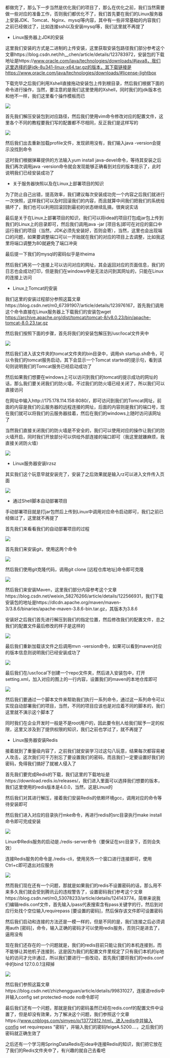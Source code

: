 都做完了，那么下一步当然是优化我们的项目了，那么在优化之前，我们当然需要做一些对应的准备工作，否则我们都优化不了，我们首先要在我们的Linux服务器上安装JDK、Tomcat、Nginx、mysql等内容，其中有一些非常基础的内容我们之前已经做过了，比如连接ssh以及安装mysql等，我们这里就不再提了

- Linux服务器上JDK的安装

这里我们安装的方式是二进制的上传安装，这里获取安装包路径我们部分参考这个文章https://blog.csdn.net/hh__chen/article/details/123783972，安装包的下载地址是https://www.oracle.com/java/technologies/downloads/#java8，我们这里选择的是jdk-8u341-linux-x64.tar.gz的版本，其下载链接是https://www.oracle.com/java/technologies/downloads/#license-lightbox

下载完毕之后我们利用Xshell直接拖动安装包上传到根目录，然后我们根据下面的命令进行操作，当然，要注意的是我们这里使用的Xshell，同时我们的jdk版本也和他不一样，我们这里看个操作模板而已

![](D:/Rolin的学习笔记/youdaonote-pull/youdaonote/youdaonote-images/WEBRESOURCE9e9ceb3a11581d34e5431803d799328b.png)

首先我们解压安装包到对应路径，然后我们使用vim命令修改对应的配置文件，这里各个不同的教程要我们写的配置都不尽相同，反正我们是这样写的

![](D:/Rolin的学习笔记/youdaonote-pull/youdaonote/youdaonote-images/WEBRESOURCE5db26813fc9a70ae17ee5244a9bd1c8a.png)

然后我们出去重新加载profile文件，发现卵用没有，我们输入java -version会提示没找到命令

这时我们根据弹幕提供的方法输入yum install java-devel命令，等待其安装之后我们再次调用java -version命令就会发现能够正确看到对应的版本提示了，此时说明我们已经安装成功了

- 关于服务器快照以及在Linux上部署项目的知识

为了防止自己出错，提高效率，我们建议每次安装成功完一个内容之后我们就进行一次快照，这样我们可以及时回滚我们的内容，而且就算中间我们把我们的系统给搞坏了，我们也可以利用回滚回到最初的状态继续乱搞，很爽说实话

最后是关于在Linux上部署项目的知识，我们可以将idea的项目打包成jar包上传到我们的Linux上的目录即可，然后我们调用java -jar [项目名]即可在对应的窗口中运行我们的项目（当然，JDK必须先安装好，否则会寄），当然，这里也会出现端口的问题，如果要调整端口可以一开始就在我们的对应的项目上去调整，比如我这里将端口调整为80就避免了端口冲突

最后提一下我们的mysql的密码似乎是itheima

然后我们再另一个连接上可以访问对应的网址，其会返回对应的页面信息，我们的日志也会成功打印，但是我们在windows中是无法访问到其网址的，只能在Linux的连接上访问

- Linux上Tomcat的安装

我们这里的安装过程部分参照这篇文章https://blog.csdn.net/m0_67391907/article/details/123976167，首先我们调用这个命令直接在Linux服务器上下载我们的安装包wget https://archive.apache.org/dist/tomcat/tomcat-8/v8.0.23/bin/apache-tomcat-8.0.23.tar.gz

然后我们按照下面的步骤，首先将我们的安装包解压到/usr/local文件夹中

![](D:/Rolin的学习笔记/youdaonote-pull/youdaonote/youdaonote-images/WEBRESOURCEd174bb08d1d6fdef270a5d095d5f13a2.png)

然后我们进入该文件夹的tomcat文件夹的bin目录中，调用sh startup.sh命令，可以令我们的tomcat服务启动，其下会显示一个Tomcat started的提示句，看到该句则说明我们的Tomcat服务已经启动成功了

然后如果我们想要在windows上可以访问到我们的tomcat的提示成功的网址的话，那么我们要关闭我们的防火墙，不过我们的防火墙已经关闭了，所以我们可以直接访问

在网址中输入http://175.178.114.158:8080/，即可访问到我们的Tomcat网址，前面的内容是我们的云服务器的远程连接的网址，后面的内容则是我们的端口号，现在我们就可以将我们的云服务器挂着，然后在我们的windows上随时访问该网址了

当然我们直接关闭我们的防火墙是不安全的，我们可以使用对应的操作让我们的防火墙开启，同时我们开放部分可以供给外部连接的端口即可（我这里就嫌麻烦，我直接关闭防火墙）

![](D:/Rolin的学习笔记/youdaonote-pull/youdaonote/youdaonote-images/WEBRESOURCEdef8a091c3e861a40356cb7c0f4b286d.png)

- Linux服务器安装lrzsz

其实我们这个玩意早就安装完了，安装了之后效果就是输入rz可以进入文件传入页面

![](D:/Rolin的学习笔记/youdaonote-pull/youdaonote/youdaonote-images/WEBRESOURCE486d2cc54ba2e2b2344c74c1a7d87ab9.png)

- 通过Shell脚本自动部署项目

手动部署项目就是打jar包然后上传到Linux中调用对应命令启动即可，我们之前已经做过了，这里就不再提了

首先我们来看看我们的自动部署项目的过程

![](D:/Rolin的学习笔记/youdaonote-pull/youdaonote/youdaonote-images/WEBRESOURCE4cb90a6c17e0769e7a4ea8738f1f9046.png)

首先我们来安装git，使用这两个命令

![](D:/Rolin的学习笔记/youdaonote-pull/youdaonote/youdaonote-images/WEBRESOURCEc1d9dbb0bb937a1122d2031b8a21529c.png)

然后我们使用git克隆代码，调用git clone [远程仓库地址]命令即可克隆

![](D:/Rolin的学习笔记/youdaonote-pull/youdaonote/youdaonote-images/WEBRESOURCE1497917434984e26feee5a500c2e57ca.png)

然后我们来安装Maven，这里我们部分内容参考这个文章https://blog.csdn.net/weixin_58276266/article/details/122566931，我们下载安装包的地址是https://dlcdn.apache.org/maven/maven-3/3.8.6/binaries/apache-maven-3.8.6-bin.tar.gz，其版本为3.8.6

安装好之后我们首先进行解压到我们的指定位置，然后修改我们的配置文件，总之我们的配置文件最后修改的样子是这样的

![](D:/Rolin的学习笔记/youdaonote-pull/youdaonote/youdaonote-images/WEBRESOURCE3083e7abe88f802477bbc02390f8344c.png)

最后我们重新加载该文件之后调用mvn -version命令，如果可以看到maven对应的版本信息则说明我们已经安装成功了

![](D:/Rolin的学习笔记/youdaonote-pull/youdaonote/youdaonote-images/WEBRESOURCE43f77d8dc92aa7138b6301b33bbce239.png)

最后我们在/usr/local下创建一个repo文件夹，然后进入安装包中，打开setting.xml，加入对应的图上的一行内容，设置我们的maven的本地仓库即可

![](D:/Rolin的学习笔记/youdaonote-pull/youdaonote/youdaonote-images/WEBRESOURCE3f38c0bf7918e9e9f447ebfe57cb1614.png)

然后我们要通过一个脚本文件来帮助我们执行一系列命令，通过这一系列命令可以实现自动部署我们的项目，当然，不同的项目应该也是对应着不同的脚本的，我们这里就不演示这个脚本了

同时我们在企业开发时一般是不是root用户的，因此要令别人给我们赋予一定的权限，这里又涉及到了提供权限的知识，我们之前也学过了，就不再提了

- Linux服务器安装Redis

接着就到了重量级内容了，之前我们就安装学习过这勾八玩意，结果每次都容易被人攻击，这次我们可千万别忘了要设置我们的密码，而且我们一定要设置好我们的密码，免得我们搞好了就被人侵入了

首先我们要完成Redis的下载，我们这里的下载地址是https://download.redis.io/releases/，我们进入里面可以选择我们想要的版本，我们这里使用的redis版本是4.0.0，当然，这是Linux的

然后我们对其进行解压，接着我们安装Redis的依赖环境gcc，调用对应的命令等待安装即可

然后我们进入对应的目录执行mke命令，再进行redis的src目录执行make install命令即可完成安装

![](D:/Rolin的学习笔记/youdaonote-pull/youdaonote/youdaonote-images/WEBRESOURCEa5c37879d0e8d4557015da14f1bfdcbb.png)

Linux中Redis服务的启动是./redis-server命令（要保证在src目录下，否则会失效）

连接Redis服务的命令是./redis-cli，使用另外一个窗口进行连接即可，使用Ctrl+c即可退出对应服务

![](D:/Rolin的学习笔记/youdaonote-pull/youdaonote/youdaonote-images/WEBRESOURCEe23477f94424d59732cc4b2c9d352d29.png)

然而我们现在还有一个问题，那就是如果我们的redis不设置密码的话，那么用不来多久我们就会受到腾讯云的违规警告了，设置密码我们参考这个文章https://blog.csdn.net/m0_53078233/article/details/124143774，简单来说我们编辑redis.conf文件，首先输入/pass代表搜索含有pass关键字的行，然后到对应行处找个空位输入requirepass [要设置的密码]，然后保存该文件即可设置密码

然后我们启动和连接的方法还是一模一样的，但是不同的是，我们连接之后必须调用auth [密码]，命令，输入正确的密码才可以使用redis服务，否则只是进去了，逼用没有

现在我们还存在的一个问题就是，我们的redis目前只能让我们的本机连接到，而不能够让其他机子连接到，这是因为我们的配置文件里规定了只有我们本机的ip地址的访问才允许通过，所以我们要进行一些改动，首先我们要将我们的redis.conf中的bind 127.0.0.1注释掉

![](D:/Rolin的学习笔记/youdaonote-pull/youdaonote/youdaonote-images/WEBRESOURCE1aef16cfdaec579c407ac53458152338.png)

然后我们参照这篇文章https://blog.csdn.net/zhizhengguan/article/details/99831027，连接进redis中并输入config set protected-mode no命令即可

最后我们还有一个问题，那就是我们的密码虽然已经在redis.conf的配置文件中设置了，但是却没有效果，为了解决这个问题，我们参照这个文章https://www.cnblogs.com/simyeo/p/13772812.html，进入redis中并输入config set requirepass "密码"，并输入我们的密码feigeA.5200....，之后我们的密码就正确生效了

之后还有一个学习用SpringDataRedis在idea中连接Redis的知识，我们把它放在了我们的Redis文件夹中了，有兴趣的就自己去看吧